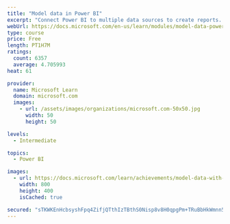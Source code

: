 ```yaml
---
title: "Model data in Power BI"
excerpt: "Connect Power BI to multiple data sources to create reports. Define the relationship between your data sources."
webUrl: https://docs.microsoft.com/en-us/learn/modules/model-data-power-bi/
type: course
price: Free
length: PT1H7M
ratings:
  count: 6357
  average: 4.705993
heat: 61

provider:
  name: Microsoft Learn
  domain: microsoft.com
  images:
    - url: /assets/images/organizations/microsoft.com-50x50.jpg
      width: 50
      height: 50

levels:
  - Intermediate

topics:
  - Power BI

images:
  - url: https://docs.microsoft.com/learn/achievements/model-data-with-power-bi-desktop-social.png
    width: 800
    height: 400
    isCached: true

secured: "sTKWKEnHcbsyshFpq4ZifjQTthIzTBthS0Nisp8v8H0qpgPm+TRuBbHkWmnn5rk2bSOFDxVt1MueqFZ6fP/vQNHTmW2/fOa1oZA4Y79+J4x7jZ53ucbDVfc1kXxP2I4umCwwX40R6XXpTt9aM+4VYPWl/G+3RFj449y02RNuOs/i3Lz3HL2UD1XhqJ1F4E2zxqCNgGAZLAg8S4jRACPFoAi6F9b+9CGpyAGxZmRRJlaX8Vlto1xOKuMgX3OhtvxxOJHs6U6jFT41kbgdMQTG4MpqlwUyZo+i8BefNR0pnV48u84nMbVT///oNbXOq5XMu5k4rw0u+fRo7TKVDRdl8mmSpBdtqbjHVzXGnGVY8amBdpBY/R7OLdCNhJQxpg66gtPHiGWqAKSt+SjdXEihykRdHHju1koTb3vVIn8jjbU=;hTy7qziy/fWJy+kQ86krMw=="
---
```


